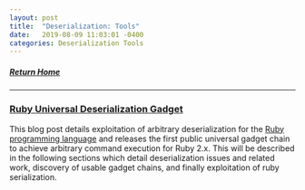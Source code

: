 ```yaml
---
layout: post
title:  "Deserialization: Tools"
date:   2019-08-09 11:03:01 -0400
categories: Deserialization Tools
---
```


##### [Return Home](https://thegetch.github.io/penetration/testing/resources/2020/07/24/Home/)

---

### [Ruby Universal Deserialization Gadget](https://www.elttam.com.au/blog/ruby-deserialization/)

This blog post details exploitation of arbitrary deserialization for the [Ruby programming language](https://www.ruby-lang.org/) and releases the first public universal gadget chain to achieve arbitrary command execution for Ruby 2.x. This will be described in the following sections which detail deserialization issues and related work, discovery of usable gadget chains, and finally exploitation of ruby serialization.
